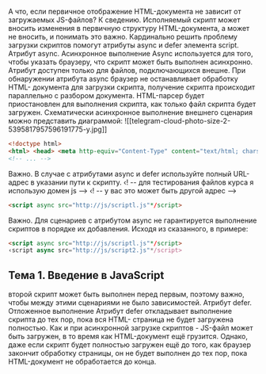 А что, если первичное отображение HTML-документа не зависит от
загружаемых JS-файлов?
К сведению. Исполняемый скрипт может вносить изменения в первичную
структуру HTML-документа, а может не вносить, и понимать это важно.
Кардинально решить проблему загрузки скриптов помогут атрибуты async и
defer элемента script.
Атрибут async. Асинхронное выполнение
Async используется для того, чтобы указать браузеру, что скрипт может быть
выполнен асинхронно. Атрибут доступен только для файлов, подключающихся
внешне.
При обнаружении атрибута async браузер не останавливает обработку HTML-
документа для загрузки скрипта, получение скрипта происходит параллельно
с разбором документа. HTML-парсер будет приостановлен для выполнения
скрипта, как только файл скрипта будет загружен.
Схематически асинхронное выполнение внешнего сценария можно
представить диаграммой:
![[telegram-cloud-photo-size-2-5395817957596191775-y.jpg]]
 ```html
 <!doctype html>
<html> <head> <meta http-equiv="Content-Type" content="text/html; charset=utf-8"> <title>Курс JavaScript</title> <!-- файл sleep.js должен присутствовать в директории --> <script async src="http://js/sleep.js"></script> </head> <body style="backround-color: #0000ff">
<!-- ... -->
```
Важно. В случае с атрибутами async и defer используйте полный URL-адрес
в указании пути к скрипту.
‹! -- для тестирования файлов курса я использую домен js -->
‹! -- у вас это может быть другой адрес -->
```html
<script async src="http://js/scriptl.js"*/script>
```

Важно. Для сценариев с атрибутом async не гарантируется выполнение
скриптов в порядке их добавления.
Исходя из сказанного, в примере:
```html
<script async src="http://js/scriptl.js"*/script>
‹script async src="http://js/script2.js"*/script>

```
## Тема 1. Введение в JavaScript
второй скрипт может быть выполнен перед первым, поэтому важно, чтобы
между этими сценариями не было зависимостей.
Атрибут defer. Отложенное выполнение
Атрибут defer откладывает выполнение скрипта до тех пор, пока вся HTML-
страница не будет загружена полностью.
Как и при асинхронной загрузке скриптов - JS-файл может быть загружен, в то
время как HTML-документ ещё грузится. Однако, даже если скрипт будет
полностью загружен ещё до того, как браузер закончит обработку страницы, он
не будет выполнен до тех пор, пока HTML-документ не обработается до
конца.